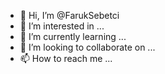 - 👋 Hi, I’m @FarukSebetci
- 👀 I’m interested in ...
- 🌱 I’m currently learning ...
- 💞️ I’m looking to collaborate on ...
- 📫 How to reach me ...

<!---
FarukSebetci/FarukSebetci is a ✨ special ✨ repository because its `README.md` (this file) appears on your GitHub profile.
You can click the Preview link to take a look at your changes.
--->
